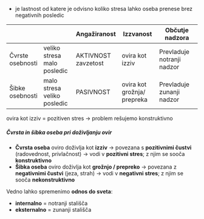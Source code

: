- je lastnost od katere je odvisno koliko stresa lahko oseba prenese brez negativnih posledic

|                     |                                | Angažiranost           | Izzvanost                      | Občutje nadzora            |
| ------------------- | ------------------------------ | ---------------------- | ------------------------------ | -------------------------- |
| Čvrste<br>osebnosti | veliko stresa<br>malo posledic | AKTIVNOST<br>zavzetost | ovira kot <br>izziv            | Prevladuje notranji nadzor |
| Šibke<br>osebnosti  | malo stresa<br>veliko posledic | PASIVNOST<br>          | ovira kot grožnja/<br>prepreka | Prevladuje zunanji nadzor  |
ovira kot izziv = pozitiven stres -> problem rešujemo konstruktivno
##### **Čvrsta in šibka oseba pri doživljanju ovir**

- **Čvrsta oseba** oviro doživlja kot **izziv** → povezana s **pozitivnimi čustvi** (radovednost, privlačnost) → vodi v **pozitivni stres**; z njim se sooča **konstruktivno**
- **Šibka oseba** oviro doživlja kot **grožnjo / prepreko** → povezana z **negativnimi čustvi** (jeza, strah) → vodi v **negativni stres**; z njim se sooča **nekonstruktivno**

Vedno lahko spremenimo **odnos do sveta**:
- **internalno** = notranji stališča
- **eksternalno** = zunanji stališča